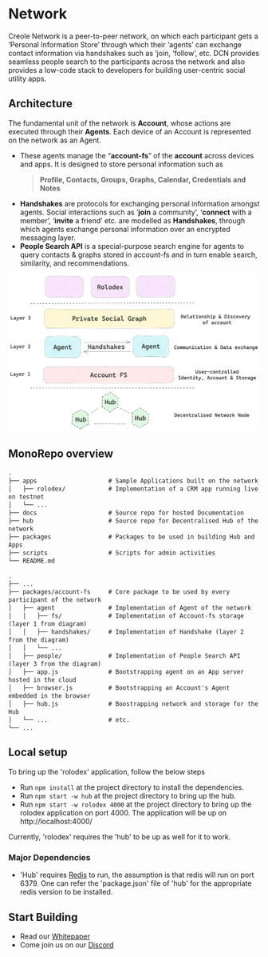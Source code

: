# Network

Creole Network is a peer-to-peer network, on which each participant gets a ‘Personal Information Store’ through which their ‘agents’ can exchange contact information via handshakes such as ‘join, ‘follow’, etc. DCN provides seamless people search to the participants across the network and also provides a low-code stack to developers for building user-centric social utility apps. 

## Architecture

The fundamental unit of the network is **Account**, whose actions are executed through their **Agents**. Each device of an Account is represented on the network as an Agent.
- These agents manage the “**account-fs**” of the **account** across devices and apps. It is designed to store personal information such as 
    > **Profile, Contacts, Groups, Graphs, Calendar, Credentials and Notes**
- **Handshakes** are protocols for exchanging personal information amongst agents. Social interactions such as ‘**join** a community’, ‘**connect** with a member’, ‘**invite** a friend’ etc. are modelled as **Handshakes**, through which agents exchange personal information over an encrypted messaging layer.
- **People Search API** is a special-purpose search engine for agents to query contacts & graphs stored in account-fs and in turn enable search, similarity, and recommendations.

![Layers](./docs/static/img/layers.png)

## MonoRepo overview

```
.
├── apps                    # Sample Applications built on the network
│   ├── rolodex/            # Implementation of a CRM app running live on testnet
│   └── ...
├── docs                    # Source repo for hosted Documentation
├── hub                     # Source repo for Decentralised Hub of the network
├── packages                # Packages to be used in building Hub and Apps
├── scripts                 # Scripts for admin activities
└── README.md
```
```
.
├── ...
├── packages/account-fs     # Core package to be used by every participant of the network
│   ├── agent               # Implementation of Agent of the network
│   │   ├── fs/             # Implementation of Account-fs storage (layer 1 from diagram)
│   │   ├── handshakes/     # Implementation of Handshake (layer 2 from the diagram)
│   │   └── ...
│   ├── people/             # Implementation of People Search API (layer 3 from the diagram)
│   ├── app.js              # Bootstrapping agent on an App server hosted in the cloud
│   ├── browser.js          # Bootstrapping an Account's Agent embedded in the browser
│   ├── hub.js              # Boostrapping network and storage for the Hub
│   └── ...                 # etc.
└── ...
```

## Local setup 

To bring up the 'rolodex' application, follow the below steps 
-  Run ```npm install``` at the project directory to install the dependencies.
-  Run ```npm start -w hub``` at the project directory to bring up the hub.
-  Run ```npm start -w rolodex 4000``` at the project directory to bring up the rolodex application on port 4000. The application will be up on http://localhost:4000/

Currently, 'rolodex' requires the 'hub' to be up as well for it to work. 

### Major Dependencies
- 'Hub' requires [Redis](https://redis.io/docs/install/install-redis/) to run, the assumption is that redis will run on port 6379. One can refer the 'package.json' file of 'hub' for the appropriate redis version to be installed.


## Start Building

* Read our [Whitepaper](https://creole.network/whitepaper)
* Come join us on our [Discord](https://discord.gg/PmzsJeembE)

